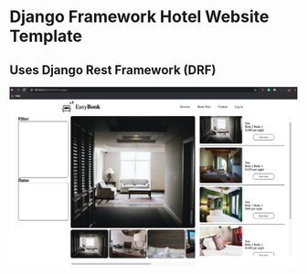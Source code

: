 # Django Framework Hotel Website Template

## Uses Django Rest Framework (DRF)

![alt text](https://github.com/Kenneth-Lund/Django-Hotel-Website/blob/master/readme_image.png)
